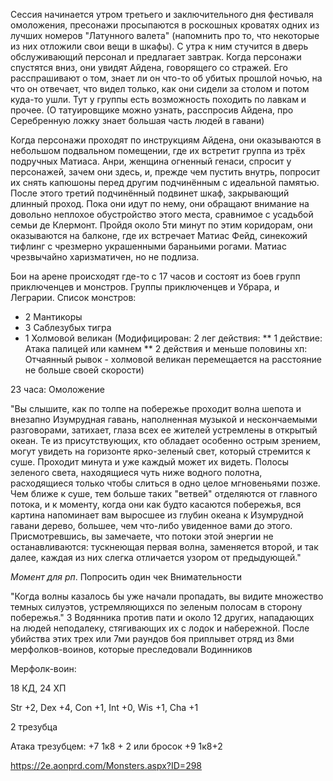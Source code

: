 Сессия начинается утром третьего и заключительного дня фестиваля омоложения, пресонажи просыпаются в роскошных кроватях одних из лучших номеров "Латунного валета" (напомнить про то, что некоторые из них отложили свои вещи в шкафы). С утра к ним стучится в дверь обслуживающий персонал и предлагает завтрак.
Когда персонажи спустятся вниз, они увидят Айдена, говорящего со стражей. Его расспрашивают о том, знает ли он что-то об убитых прошлой ночью, на что он отвечает, что видел только, как они сидели за столом и потом куда-то ушли.
Тут у группы есть возможность походить по лавкам и прочее. (О татуировщике можно узнать, расспросив Айдена, про Серебренную ложку знает большая часть людей в гавани)


Когда персонажи проходят по инструкциям Айдена, они оказываются в небольшом подвальном помещении, где их встретит группа из трёх подручных Матиаса. Анри, женщина огненный генаси, 
спросит у персонажей, зачем они здесь, и, прежде чем пустить внутрь, попросит их снять капюшоны перед другим подчинённым с идеальной памятью. После этого третий подчинённый подвинет шкаф, 
закрывающий длинный проход. Пока они идут по нему, они обращают внимание на довольно неплохое обустройство этого места, сравнимое с усадьбой семьи де Клермонт. Пройдя около 5ти минут по этим коридорам, 
они оказываются на балконе, где их встречает Матиас Фейд, синекожий тифлинг с чрезмерно украшенными бараньими рогами. Матиас чрезвычайно харизматичен, но не подлиза. 

Бои на арене происходят где-то с 17 часов и состоят из боев групп приключенцев и монстров. Группы приключенцев и Убрара, и Леграрии. Список монстров:
* 2 Мантикоры
* 3 Саблезубых тигра
* 1 Холмовой великан (Модифицирован: 2 лег действия:
** 1 действие: Атака палицей или камнем
** 2 действия и меньше половины хп: Отчаянный рывок - холмовой великан перемещается на расстояние не больше своей скорости)


23 часа: Омоложение

"Вы слышите, как по толпе на побережье проходит волна шепота и внезапно Изумрудная гавань, наполненная музыкой и нескончаемыми разговорами, затихает, глаза всех ее жителей устремлены в открытый океан. Те из присутствующих, кто обладает особенно острым зрением, могут увидеть на горизонте ярко-зеленый свет, который стремится к суше. Проходит минута и уже каждый может их видеть. Полосы зеленого света, находящиеся чуть ниже водного полотна, расходящиеся только чтобы слиться в одно целое мгновеньями позже. Чем ближе к суше, тем больше таких "ветвей" отделяются от главного потока, и к моменту, когда они как будто касаются побережья, вся картина напоминает вам выросшее из глубин океана к Изумрудной гавани дерево, большее, чем что-либо увиденное вами до этого. Присмотревшись, вы замечаете, что потоки этой энергии не останавливаются: тускнеющая первая волна, заменяется второй, и так далее, каждая из них слегка отличается узором от предыдующей."


*Момент для рп*. Попросить один чек Внимательности


"Когда волны казалось бы уже начали пропадать, вы видите множество темных силуэтов, устремляющихся по зеленым полосам в сторону побережья."
3 Водянника против пати и около 12 других, нападающих на людей неподалеку, стягивающих их с лодок и набережной. После убийства этих трех или 7ми раундов боя приплывет отряд из 8ми мерфолков-воинов, которые преследовали Водинников 

Мерфолк-воин:

18 КД, 24 ХП

Str +2, Dex +4, Con +1, Int +0, Wis +1, Cha +1

2 трезубца

Атака трезубцем: +7 1к8 + 2 или бросок +9 1к8+2

https://2e.aonprd.com/Monsters.aspx?ID=298
